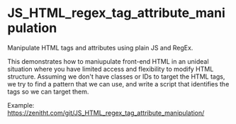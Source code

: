 # JS_HTML_regex_tag_attribute_manipulation
Manipulate HTML tags and attributes using plain JS and RegEx.

This demonstrates how to maniupulate front-end HTML in an unideal situation where you have limited access and flexibility to modify HTML structure. Assuming we don't have classes or IDs to target the HTML tags, we try to find a pattern that we can use, and write a script that identifies the tags so we can target them.

Example: https://zenitht.com/git/JS_HTML_regex_tag_attribute_manipulation/

